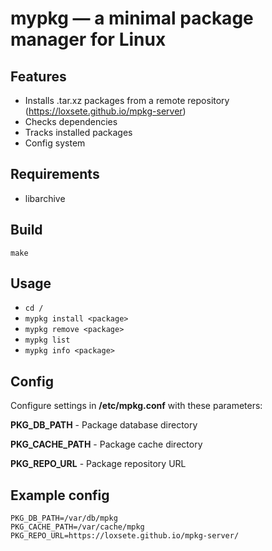 # mypkg — a minimal package manager for Linux

## Features
- Installs .tar.xz packages from a remote repository (https://loxsete.github.io/mpkg-server)
- Checks dependencies
- Tracks installed packages
- Config system

## Requirements
- libarchive

## Build
```
make
```

## Usage

- `cd /`
- `mypkg install <package>`
- `mypkg remove <package>`
- `mypkg list`               
- `mypkg info <package>`

## Config
Configure settings in **/etc/mpkg.conf** with these parameters:

**PKG_DB_PATH** -    Package database directory

**PKG_CACHE_PATH** - Package cache directory

**PKG_REPO_URL** -   Package repository URL
## Example config
```
PKG_DB_PATH=/var/db/mpkg
PKG_CACHE_PATH=/var/cache/mpkg
PKG_REPO_URL=https://loxsete.github.io/mpkg-server/
```
